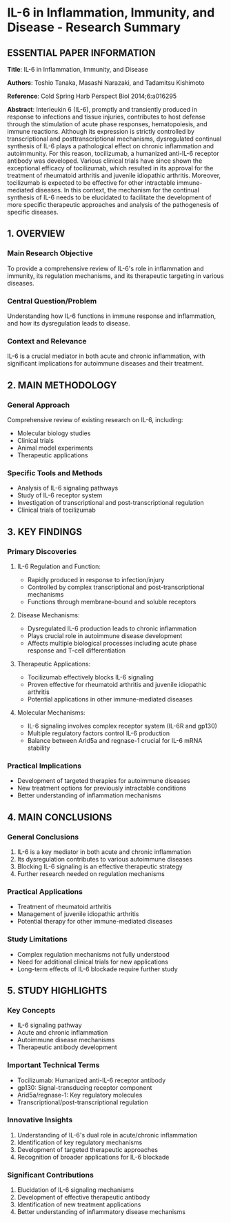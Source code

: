 # IL-6 in Inflammation, Immunity, and Disease - Research Summary

## ESSENTIAL PAPER INFORMATION

**Title**: IL-6 in Inflammation, Immunity, and Disease

**Authors**: Toshio Tanaka, Masashi Narazaki, and Tadamitsu Kishimoto

**Reference**: Cold Spring Harb Perspect Biol 2014;6:a016295

**Abstract**: Interleukin 6 (IL-6), promptly and transiently produced in response to infections and tissue injuries, contributes to host defense through the stimulation of acute phase responses, hematopoiesis, and immune reactions. Although its expression is strictly controlled by transcriptional and posttranscriptional mechanisms, dysregulated continual synthesis of IL-6 plays a pathological effect on chronic inflammation and autoimmunity. For this reason, tocilizumab, a humanized anti-IL-6 receptor antibody was developed. Various clinical trials have since shown the exceptional efficacy of tocilizumab, which resulted in its approval for the treatment of rheumatoid arthritis and juvenile idiopathic arthritis. Moreover, tocilizumab is expected to be effective for other intractable immune-mediated diseases. In this context, the mechanism for the continual synthesis of IL-6 needs to be elucidated to facilitate the development of more specific therapeutic approaches and analysis of the pathogenesis of specific diseases.

## 1. OVERVIEW

### Main Research Objective
To provide a comprehensive review of IL-6's role in inflammation and immunity, its regulation mechanisms, and its therapeutic targeting in various diseases.

### Central Question/Problem
Understanding how IL-6 functions in immune response and inflammation, and how its dysregulation leads to disease.

### Context and Relevance
IL-6 is a crucial mediator in both acute and chronic inflammation, with significant implications for autoimmune diseases and their treatment.

## 2. MAIN METHODOLOGY

### General Approach
Comprehensive review of existing research on IL-6, including:
- Molecular biology studies
- Clinical trials
- Animal model experiments
- Therapeutic applications

### Specific Tools and Methods
- Analysis of IL-6 signaling pathways
- Study of IL-6 receptor system
- Investigation of transcriptional and post-transcriptional regulation
- Clinical trials of tocilizumab

## 3. KEY FINDINGS

### Primary Discoveries
1. IL-6 Regulation and Function:
   - Rapidly produced in response to infection/injury
   - Controlled by complex transcriptional and post-transcriptional mechanisms
   - Functions through membrane-bound and soluble receptors

2. Disease Mechanisms:
   - Dysregulated IL-6 production leads to chronic inflammation
   - Plays crucial role in autoimmune disease development
   - Affects multiple biological processes including acute phase response and T-cell differentiation

3. Therapeutic Applications:
   - Tocilizumab effectively blocks IL-6 signaling
   - Proven effective for rheumatoid arthritis and juvenile idiopathic arthritis
   - Potential applications in other immune-mediated diseases

4. Molecular Mechanisms:
   - IL-6 signaling involves complex receptor system (IL-6R and gp130)
   - Multiple regulatory factors control IL-6 production
   - Balance between Arid5a and regnase-1 crucial for IL-6 mRNA stability

### Practical Implications
- Development of targeted therapies for autoimmune diseases
- New treatment options for previously intractable conditions
- Better understanding of inflammation mechanisms

## 4. MAIN CONCLUSIONS

### General Conclusions
1. IL-6 is a key mediator in both acute and chronic inflammation
2. Its dysregulation contributes to various autoimmune diseases
3. Blocking IL-6 signaling is an effective therapeutic strategy
4. Further research needed on regulation mechanisms

### Practical Applications
- Treatment of rheumatoid arthritis
- Management of juvenile idiopathic arthritis
- Potential therapy for other immune-mediated diseases

### Study Limitations
- Complex regulation mechanisms not fully understood
- Need for additional clinical trials for new applications
- Long-term effects of IL-6 blockade require further study

## 5. STUDY HIGHLIGHTS

### Key Concepts
- IL-6 signaling pathway
- Acute and chronic inflammation
- Autoimmune disease mechanisms
- Therapeutic antibody development

### Important Technical Terms
- Tocilizumab: Humanized anti-IL-6 receptor antibody
- gp130: Signal-transducing receptor component
- Arid5a/regnase-1: Key regulatory molecules
- Transcriptional/post-transcriptional regulation

### Innovative Insights
1. Understanding of IL-6's dual role in acute/chronic inflammation
2. Identification of key regulatory mechanisms
3. Development of targeted therapeutic approaches
4. Recognition of broader applications for IL-6 blockade

### Significant Contributions
1. Elucidation of IL-6 signaling mechanisms
2. Development of effective therapeutic antibody
3. Identification of new treatment applications
4. Better understanding of inflammatory disease mechanisms